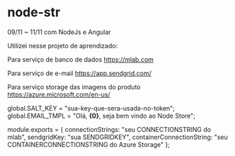 # node-str
09/11 ~ 11/11 com NodeJs e Angular

Utilizei nesse projeto de aprendizado:

Para serviço de banco de dados
https://mlab.com

Para serviço de e-mail
https://app.sendgrid.com/

Para serviço storage das imagens do produto
https://azure.microsoft.com/en-us/

global.SALT_KEY = "sua-key-que-sera-usada-no-token";
global.EMAIL_TMPL = "Olá, <strong>{0}</strong>, seja bem vindo ao Node Store";

module.exports = {
  connectionStrings: "seu CONNECTIONSTRING do mlab",
  sendgridKey: "sua SENDGRIDKEY",
  containerConnectionString: "seu CONTAINERCONNECTIONSTRING do Azure Storage"
};



